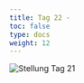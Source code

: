 ```yaml
---
title: Tag 22 - 
toc: false
type: docs
weight: 12
---
```




![Stellung Tag 21](/day21.jpg "8/5kPP/8/3K4/8/8/4p2p/8 b - - 0 1")

